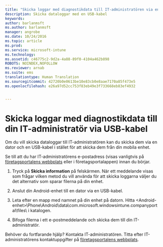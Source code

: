 ```yaml
---
title: "Skicka loggar med diagnostikdata till IT-administratören via en USB-kabel | Microsoft Intune"
description: Skicka dataloggar med en USB-kabel
keywords: 
author: barlanmsft
ms.author: barlanmsft
manager: angrobe
ms.date: 10/24/2016
ms.topic: article
ms.prod: 
ms.service: microsoft-intune
ms.technology: 
ms.assetid: c46775c2-9d2a-4a88-89f0-4104a462b898
ROBOTS: NOINDEX,NOFOLLOW
ms.reviewer: arnab
ms.suite: ems
translationtype: Human Translation
ms.sourcegitcommit: 42720b0e0613be10e83cb0e8aae7170a85f473e5
ms.openlocfilehash: e26a97d52cc753f83eb49e3f733668eb83ef4932


---
```



# <a name="send-diagnostic-data-logs-to-your-it-admin-using-a-usb-cable"></a>Skicka loggar med diagnostikdata till din IT-administratör via USB-kabel

Om du vill skicka dataloggar till IT-administratören kan du skicka dem via en dator och en USB-kabel i stället för att skicka dem från din mobila enhet.

 Se till att du har IT-administratörens e-postadress (visas vanligtvis på [företagsportalens webbplats](http://portal.manage.microsoft.com) eller i företagsportalappen) innan du börjar.

1.  Tryck på **Skicka information** på felskärmen. När ett meddelande visas som frågar vilken metod du vill använda för att skicka loggarna väljer du det alternativ som sparar filerna på din enhet.

2.  Anslut din Android-enhet till en dator via en USB-kabel.

3.  Leta efter en mapp med namnet på din enhet på datorn. Hitta &lt;Android-enhet&gt;\Phone\Android\data\com.microsoft.windowsintune.companyportal\files\ i katalogen.

4.  Bifoga filerna i ett e-postmeddelande och skicka dem till din IT-administratör.

Behöver du fortfarande hjälp? Kontakta IT-administratören. Titta efter IT-administratörens kontaktuppgifter på [företagsportalens webbplats](http://portal.manage.microsoft.com).



<!--HONumber=Oct16_HO2-->


